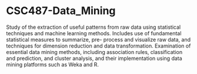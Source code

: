 # CSC487-Data_Mining

Study of the extraction of useful patterns from raw data using statistical techniques and machine learning methods. Includes use of fundamental statistical measures to summarize, pre-
process and visualize raw data, and techniques for dimension reduction and data transformation. Examination of essential data mining methods, including association rules, classification
and prediction, and cluster analysis, and their implementation using data mining platforms such as Weka and R.
